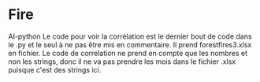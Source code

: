 # Fire
AI-python
Le code pour voir la corrélation est le dernier bout de code dans le .py et le seul à ne pas être mis en commentaire.
Il prend forestfires3.xlsx en fichier. 
Le code de correlation ne prend en compte que les nombres et non les strings,
donc il ne va pas prendre les mois dans le fichier .xlsx puisque c'est des strings ici.
